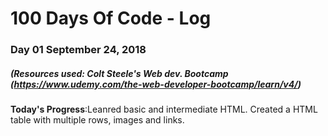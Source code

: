 # 100 Days Of Code - Log

### Day 01 September 24, 2018
##### (Resources used: Colt Steele's Web dev. Bootcamp (https://www.udemy.com/the-web-developer-bootcamp/learn/v4/)
**Today's Progress**:Leanred basic and intermediate HTML. Created a HTML table with multiple rows, images and links.

